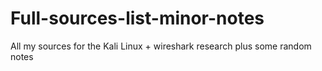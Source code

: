 # Full-sources-list-minor-notes
All my sources for the Kali Linux + wireshark research plus some random notes
